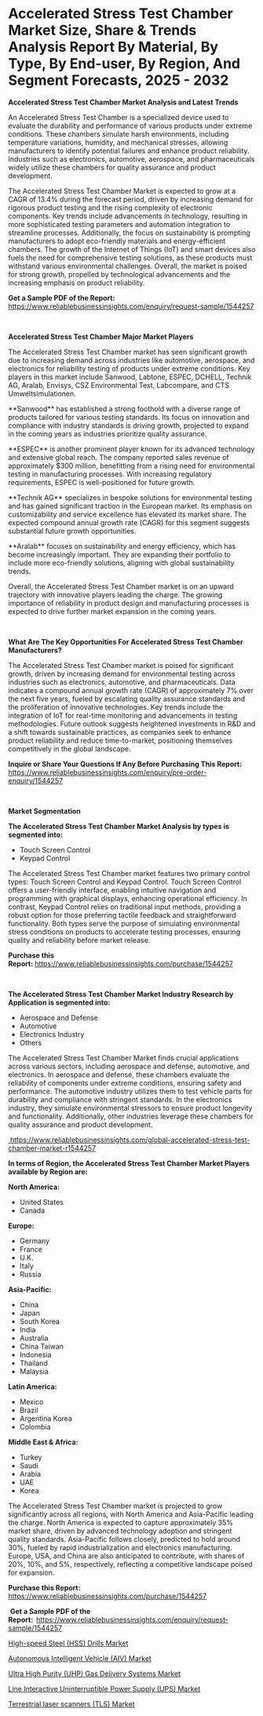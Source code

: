 <p><h1>Accelerated Stress Test Chamber Market Size, Share & Trends Analysis Report By Material, By Type, By End-user, By Region, And Segment Forecasts, 2025 - 2032</h1></p><p><strong>Accelerated Stress Test Chamber Market Analysis and Latest Trends</strong></p>
<p><p>An Accelerated Stress Test Chamber is a specialized device used to evaluate the durability and performance of various products under extreme conditions. These chambers simulate harsh environments, including temperature variations, humidity, and mechanical stresses, allowing manufacturers to identify potential failures and enhance product reliability. Industries such as electronics, automotive, aerospace, and pharmaceuticals widely utilize these chambers for quality assurance and product development.</p><p>The Accelerated Stress Test Chamber Market is expected to grow at a CAGR of 13.4% during the forecast period, driven by increasing demand for rigorous product testing and the rising complexity of electronic components. Key trends include advancements in technology, resulting in more sophisticated testing parameters and automation integration to streamline processes. Additionally, the focus on sustainability is prompting manufacturers to adopt eco-friendly materials and energy-efficient chambers. The growth of the Internet of Things (IoT) and smart devices also fuels the need for comprehensive testing solutions, as these products must withstand various environmental challenges. Overall, the market is poised for strong growth, propelled by technological advancements and the increasing emphasis on product reliability.</p></p>
<p><strong>Get a Sample PDF of the Report:&nbsp;</strong> <a href="https://www.reliablebusinessinsights.com/enquiry/request-sample/1544257?utm_campaign=1117&utm_medium=2&utm_source=Github&utm_content=ia&utm_term=11042025&utm_id=accelerated-stress-test-chamber">https://www.reliablebusinessinsights.com/enquiry/request-sample/1544257</a></p>
<p>&nbsp;</p>
<p><strong>Accelerated Stress Test Chamber Major Market Players</strong></p>
<p><p>The Accelerated Stress Test Chamber market has seen significant growth due to increasing demand across industries like automotive, aerospace, and electronics for reliability testing of products under extreme conditions. Key players in this market include Sanwood, Labtone, ESPEC, DCHELL, Technik AG, Aralab, Envisys, CSZ Environmental Test, Labcompare, and CTS Umweltsimulationen.</p><p>**Sanwood** has established a strong foothold with a diverse range of products tailored for various testing standards. Its focus on innovation and compliance with industry standards is driving growth, projected to expand in the coming years as industries prioritize quality assurance.</p><p>**ESPEC** is another prominent player known for its advanced technology and extensive global reach. The company reported sales revenue of approximately $300 million, benefitting from a rising need for environmental testing in manufacturing processes. With increasing regulatory requirements, ESPEC is well-positioned for future growth.</p><p>**Technik AG** specializes in bespoke solutions for environmental testing and has gained significant traction in the European market. Its emphasis on customizability and service excellence has elevated its market share. The expected compound annual growth rate (CAGR) for this segment suggests substantial future growth opportunities.</p><p>**Aralab** focuses on sustainability and energy efficiency, which has become increasingly important. They are expanding their portfolio to include more eco-friendly solutions, aligning with global sustainability trends.</p><p>Overall, the Accelerated Stress Test Chamber market is on an upward trajectory with innovative players leading the charge. The growing importance of reliability in product design and manufacturing processes is expected to drive further market expansion in the coming years.</p></p>
<p>&nbsp;</p>
<p><strong>What Are The Key Opportunities For Accelerated Stress Test Chamber Manufacturers?</strong></p>
<p><p>The Accelerated Stress Test Chamber market is poised for significant growth, driven by increasing demand for environmental testing across industries such as electronics, automotive, and pharmaceuticals. Data indicates a compound annual growth rate (CAGR) of approximately 7% over the next five years, fueled by escalating quality assurance standards and the proliferation of innovative technologies. Key trends include the integration of IoT for real-time monitoring and advancements in testing methodologies. Future outlook suggests heightened investments in R&D and a shift towards sustainable practices, as companies seek to enhance product reliability and reduce time-to-market, positioning themselves competitively in the global landscape.</p></p>
<p><strong>Inquire or Share Your Questions If Any Before Purchasing This Report:</strong> <a href="https://www.reliablebusinessinsights.com/enquiry/pre-order-enquiry/1544257?utm_campaign=1117&utm_medium=2&utm_source=Github&utm_content=ia&utm_term=11042025&utm_id=accelerated-stress-test-chamber">https://www.reliablebusinessinsights.com/enquiry/pre-order-enquiry/1544257</a></p>
<p>&nbsp;</p>
<p><strong>Market Segmentation</strong></p>
<p><strong>The Accelerated Stress Test Chamber Market Analysis by types is segmented into:</strong></p>
<p><ul><li>Touch Screen Control</li><li>Keypad Control</li></ul></p>
<p><p>The Accelerated Stress Test Chamber market features two primary control types: Touch Screen Control and Keypad Control. Touch Screen Control offers a user-friendly interface, enabling intuitive navigation and programming with graphical displays, enhancing operational efficiency. In contrast, Keypad Control relies on traditional input methods, providing a robust option for those preferring tactile feedback and straightforward functionality. Both types serve the purpose of simulating environmental stress conditions on products to accelerate testing processes, ensuring quality and reliability before market release.</p></p>
<p><strong>Purchase this Report:&nbsp;</strong><a href="https://www.reliablebusinessinsights.com/purchase/1544257?utm_campaign=1117&utm_medium=2&utm_source=Github&utm_content=ia&utm_term=11042025&utm_id=accelerated-stress-test-chamber">https://www.reliablebusinessinsights.com/purchase/1544257</a></p>
<p>&nbsp;</p>
<p><strong>The Accelerated Stress Test Chamber Market Industry Research by Application is segmented into:</strong></p>
<p><ul><li>Aerospace and Defense</li><li>Automotive</li><li>Electronics Industry</li><li>Others</li></ul></p>
<p><p>The Accelerated Stress Test Chamber Market finds crucial applications across various sectors, including aerospace and defense, automotive, and electronics. In aerospace and defense, these chambers evaluate the reliability of components under extreme conditions, ensuring safety and performance. The automotive industry utilizes them to test vehicle parts for durability and compliance with stringent standards. In the electronics industry, they simulate environmental stressors to ensure product longevity and functionality. Additionally, other industries leverage these chambers for quality assurance and product development.</p></p>
<p><a href="https://www.reliablebusinessinsights.com/global-accelerated-stress-test-chamber-market-r1544257?utm_campaign=1117&utm_medium=2&utm_source=Github&utm_content=ia&utm_term=11042025&utm_id=accelerated-stress-test-chamber">&nbsp;https://www.reliablebusinessinsights.com/global-accelerated-stress-test-chamber-market-r1544257</a></p>
<p><strong>In terms of Region, the Accelerated Stress Test Chamber Market Players available by Region are:</strong></p>
<p>
    <p> <strong> North America: </strong>
        <ul>
            <li>United States</li>
            <li>Canada</li>
        </ul>
        </p> 
    <p> <strong> Europe: </strong>
        <ul>
            <li>Germany</li>
            <li>France</li>
            <li>U.K.</li>
            <li>Italy</li>
            <li>Russia</li>
        </ul>
        </p> 
    <p> <strong> Asia-Pacific: </strong>
        <ul>
            <li>China</li>
            <li>Japan</li>
            <li>South Korea</li>
            <li>India</li>
            <li>Australia</li>
            <li>China Taiwan</li>
            <li>Indonesia</li>
            <li>Thailand</li>
            <li>Malaysia</li>
        </ul>
        </p> 
    <p> <strong> Latin America: </strong>
        <ul>
            <li>Mexico</li>
            <li>Brazil</li>
            <li>Argentina Korea</li>
            <li>Colombia</li>
        </ul>
        </p> 
    <p> <strong> Middle East & Africa: </strong>
        <ul>
            <li>Turkey</li>
            <li>Saudi</li>
            <li>Arabia</li>
            <li>UAE</li>
            <li>Korea</li>
        </ul>
    </p>
    </p>
<p><p>The Accelerated Stress Test Chamber market is projected to grow significantly across all regions, with North America and Asia-Pacific leading the charge. North America is expected to capture approximately 35% market share, driven by advanced technology adoption and stringent quality standards. Asia-Pacific follows closely, predicted to hold around 30%, fueled by rapid industrialization and electronics manufacturing. Europe, USA, and China are also anticipated to contribute, with shares of 20%, 10%, and 5%, respectively, reflecting a competitive landscape poised for expansion.</p></p>
<p><strong>Purchase this Report: </strong><a href="https://www.reliablebusinessinsights.com/purchase/1544257?utm_campaign=1117&utm_medium=2&utm_source=Github&utm_content=ia&utm_term=11042025&utm_id=accelerated-stress-test-chamber">https://www.reliablebusinessinsights.com/purchase/1544257</a></p>
<p>&nbsp;<strong>Get a Sample PDF of the Report:&nbsp;&nbsp;</strong><a href="https://www.reliablebusinessinsights.com/enquiry/request-sample/1544257?utm_campaign=1117&utm_medium=2&utm_source=Github&utm_content=ia&utm_term=11042025&utm_id=accelerated-stress-test-chamber">https://www.reliablebusinessinsights.com/enquiry/request-sample/1544257</a></p>
<p><strong></strong></p>
<p><p><a href="https://github.com/hurstsaqibyl/Market-Research-Report-List-1/blob/main/high-speed-steel-hss-drills-market.md?utm_campaign=1117&utm_medium=2&utm_source=Github&utm_content=ia&utm_term=11042025&utm_id=accelerated-stress-test-chamber">High-speed Steel (HSS) Drills Market</a></p><p><a href="https://github.com/altafvaraswj/Market-Research-Report-List-1/blob/main/autonomous-intelligent-vehicle-aiv-market.md?utm_campaign=1117&utm_medium=2&utm_source=Github&utm_content=ia&utm_term=11042025&utm_id=accelerated-stress-test-chamber">Autonomous Intelligent Vehicle (AIV) Market</a></p><p><a href="https://github.com/paullsiskec4/Market-Research-Report-List-1/blob/main/ultra-high-purity-uhp-gas-delivery-systems-market.md?utm_campaign=1117&utm_medium=2&utm_source=Github&utm_content=ia&utm_term=11042025&utm_id=accelerated-stress-test-chamber">Ultra High Purity (UHP) Gas Delivery Systems Market</a></p><p><a href="https://github.com/sgroitrieu7f/Market-Research-Report-List-1/blob/main/line-interactive-uninterruptible-power-supply-ups-market.md?utm_campaign=1117&utm_medium=2&utm_source=Github&utm_content=ia&utm_term=11042025&utm_id=accelerated-stress-test-chamber">Line Interactive Uninterruptible Power Supply (UPS) Market</a></p><p><a href="https://github.com/roehrtizonov/Market-Research-Report-List-1/blob/main/terrestrial-laser-scanners-tls-market.md?utm_campaign=1117&utm_medium=2&utm_source=Github&utm_content=ia&utm_term=11042025&utm_id=accelerated-stress-test-chamber">Terrestrial laser scanners (TLS) Market</a></p></p>